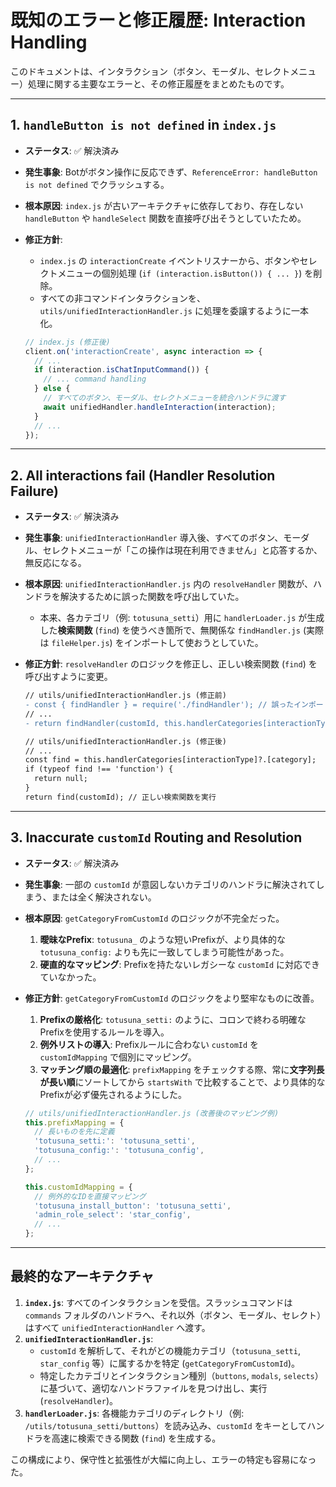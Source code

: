 # 既知のエラーと修正履歴: Interaction Handling

このドキュメントは、インタラクション（ボタン、モーダル、セレクトメニュー）処理に関する主要なエラーと、その修正履歴をまとめたものです。

---

## 1. `handleButton is not defined` in `index.js`

-   **ステータス**: ✅ 解決済み
-   **発生事象**: Botがボタン操作に反応できず、`ReferenceError: handleButton is not defined` でクラッシュする。
-   **根本原因**: `index.js` が古いアーキテクチャに依存しており、存在しない `handleButton` や `handleSelect` 関数を直接呼び出そうとしていたため。
-   **修正方針**:
    -   `index.js` の `interactionCreate` イベントリスナーから、ボタンやセレクトメニューの個別処理 (`if (interaction.isButton()) { ... }`) を削除。
    -   すべての非コマンドインタラクションを、`utils/unifiedInteractionHandler.js` に処理を委譲するように一本化。

    ```javascript
    // index.js (修正後)
    client.on('interactionCreate', async interaction => {
      // ...
      if (interaction.isChatInputCommand()) {
        // ... command handling
      } else {
        // すべてのボタン、モーダル、セレクトメニューを統合ハンドラに渡す
        await unifiedHandler.handleInteraction(interaction);
      }
      // ...
    });
    ```

---

## 2. All interactions fail (Handler Resolution Failure)

-   **ステータス**: ✅ 解決済み
-   **発生事象**: `unifiedInteractionHandler` 導入後、すべてのボタン、モーダル、セレクトメニューが「この操作は現在利用できません」と応答するか、無反応になる。
-   **根本原因**: `unifiedInteractionHandler.js` 内の `resolveHandler` 関数が、ハンドラを解決するために誤った関数を呼び出していた。
    -   本来、各カテゴリ（例: `totusuna_setti`）用に `handlerLoader.js` が生成した**検索関数** (`find`) を使うべき箇所で、無関係な `findHandler.js` (実際は `fileHelper.js`) をインポートして使おうとしていた。
-   **修正方針**: `resolveHandler` のロジックを修正し、正しい検索関数 (`find`) を呼び出すように変更。

    ```diff
    // utils/unifiedInteractionHandler.js (修正前)
    - const { findHandler } = require('./findHandler'); // 誤ったインポート
    // ...
    - return findHandler(customId, this.handlerCategories[interactionType][category]);

    // utils/unifiedInteractionHandler.js (修正後)
    // ...
    const find = this.handlerCategories[interactionType]?.[category];
    if (typeof find !== 'function') {
      return null;
    }
    return find(customId); // 正しい検索関数を実行
    ```

---

## 3. Inaccurate `customId` Routing and Resolution

-   **ステータス**: ✅ 解決済み
-   **発生事象**: 一部の `customId` が意図しないカテゴリのハンドラに解決されてしまう、または全く解決されない。
-   **根本原因**: `getCategoryFromCustomId` のロジックが不完全だった。
    1.  **曖昧なPrefix**: `totusuna_` のような短いPrefixが、より具体的な `totusuna_config:` よりも先に一致してしまう可能性があった。
    2.  **硬直的なマッピング**: Prefixを持たないレガシーな `customId` に対応できていなかった。
-   **修正方針**: `getCategoryFromCustomId` のロジックをより堅牢なものに改善。
    1.  **Prefixの厳格化**: `totusuna_setti:` のように、コロンで終わる明確なPrefixを使用するルールを導入。
    2.  **例外リストの導入**: Prefixルールに合わない `customId` を `customIdMapping` で個別にマッピング。
    3.  **マッチング順の最適化**: `prefixMapping` をチェックする際、常に**文字列長が長い順**にソートしてから `startsWith` で比較することで、より具体的なPrefixが必ず優先されるようにした。

    ```javascript
    // utils/unifiedInteractionHandler.js (改善後のマッピング例)
    this.prefixMapping = {
      // 長いものを先に定義
      'totusuna_setti:': 'totusuna_setti',
      'totusuna_config:': 'totusuna_config',
      // ...
    };

    this.customIdMapping = {
      // 例外的なIDを直接マッピング
      'totusuna_install_button': 'totusuna_setti',
      'admin_role_select': 'star_config',
      // ...
    };
    ```

---

## 最終的なアーキテクチャ

1.  **`index.js`**: すべてのインタラクションを受信。スラッシュコマンドは `commands` フォルダのハンドラへ、それ以外（ボタン、モーダル、セレクト）はすべて `unifiedInteractionHandler` へ渡す。
2.  **`unifiedInteractionHandler.js`**:
    -   `customId` を解析して、それがどの機能カテゴリ（`totusuna_setti`, `star_config` 等）に属するかを特定 (`getCategoryFromCustomId`)。
    -   特定したカテゴリとインタラクション種別（`buttons`, `modals`, `selects`）に基づいて、適切なハンドラファイルを見つけ出し、実行 (`resolveHandler`)。
3.  **`handlerLoader.js`**: 各機能カテゴリのディレクトリ（例: `/utils/totusuna_setti/buttons`）を読み込み、`customId` をキーとしてハンドラを高速に検索できる関数 (`find`) を生成する。

この構成により、保守性と拡張性が大幅に向上し、エラーの特定も容易になった。